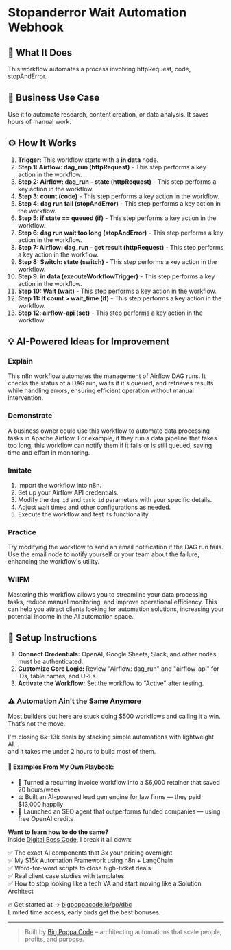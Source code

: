 # Stopanderror Wait Automation Webhook

## 🚀 What It Does
This workflow automates a process involving httpRequest, code, stopAndError.

## 💼 Business Use Case
Use it to automate research, content creation, or data analysis. It saves hours of manual work.

## ⚙️ How It Works
1.  **Trigger:** This workflow starts with a **in data** node.
2. **Step 1: Airflow: dag_run (httpRequest)** - This step performs a key action in the workflow.
3. **Step 2: Airflow: dag_run - state (httpRequest)** - This step performs a key action in the workflow.
4. **Step 3: count (code)** - This step performs a key action in the workflow.
5. **Step 4: dag run fail (stopAndError)** - This step performs a key action in the workflow.
6. **Step 5: if state == queued (if)** - This step performs a key action in the workflow.
7. **Step 6: dag run wait too long (stopAndError)** - This step performs a key action in the workflow.
8. **Step 7: Airflow: dag_run - get result (httpRequest)** - This step performs a key action in the workflow.
9. **Step 8: Switch: state (switch)** - This step performs a key action in the workflow.
10. **Step 9: in data (executeWorkflowTrigger)** - This step performs a key action in the workflow.
11. **Step 10: Wait (wait)** - This step performs a key action in the workflow.
12. **Step 11: If count > wait_time (if)** - This step performs a key action in the workflow.
13. **Step 12: airflow-api (set)** - This step performs a key action in the workflow.

## 💡 AI-Powered Ideas for Improvement
### Explain
This n8n workflow automates the management of Airflow DAG runs. It checks the status of a DAG run, waits if it's queued, and retrieves results while handling errors, ensuring efficient operation without manual intervention.

### Demonstrate
A business owner could use this workflow to automate data processing tasks in Apache Airflow. For example, if they run a data pipeline that takes too long, this workflow can notify them if it fails or is still queued, saving time and effort in monitoring.

### Imitate
1. Import the workflow into n8n.
2. Set up your Airflow API credentials.
3. Modify the `dag_id` and `task_id` parameters with your specific details.
4. Adjust wait times and other configurations as needed.
5. Execute the workflow and test its functionality.

### Practice
Try modifying the workflow to send an email notification if the DAG run fails. Use the email node to notify yourself or your team about the failure, enhancing the workflow's utility.

### WIIFM
Mastering this workflow allows you to streamline your data processing tasks, reduce manual monitoring, and improve operational efficiency. This can help you attract clients looking for automation solutions, increasing your potential income in the AI automation space.

## 🔧 Setup Instructions
1. **Connect Credentials:** OpenAI, Google Sheets, Slack, and other nodes must be authenticated.
2. **Customize Core Logic:** Review "Airflow: dag_run" and "airflow-api" for IDs, table names, and URLs.
3. **Activate the Workflow:** Set the workflow to "Active" after testing.

### ⚠️ Automation Ain’t the Same Anymore

Most builders out here are stuck doing $500 workflows and calling it a win.  
That’s not the move.  

I'm closing $6k–$13k deals by stacking simple automations with lightweight AI...  
and it takes me under 2 hours to build most of them.

#### 🧠 Examples From My Own Playbook:
- 🔁 Turned a recurring invoice workflow into a $6,000 retainer that saved 20 hours/week  
- ⚖️ Built an AI-powered lead gen engine for law firms — they paid $13,000 happily  
- 🚀 Launched an SEO agent that outperforms funded companies — using free OpenAI credits  

**Want to learn how to do the same?**  
Inside [Digital Boss Code](https://bigpoppacode.io/go/dbc), I break it all down:

✅ The exact AI components that 3x your pricing overnight  
✅ My $15k Automation Framework using n8n + LangChain  
✅ Word-for-word scripts to close high-ticket deals  
✅ Real client case studies with templates  
✅ How to stop looking like a tech VA and start moving like a Solution Architect  

🔥 Get started at → [bigpoppacode.io/go/dbc](https://bigpoppacode.io/go/dbc)  
Limited time access, early birds get the best bonuses.

---
> Built by [Big Poppa Code](https://bigpoppacode.io) – architecting automations that scale people, profits, and purpose.
